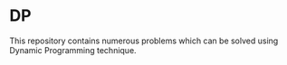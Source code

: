 # DP

This repository contains numerous problems which can be solved using Dynamic Programming technique.
